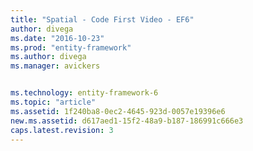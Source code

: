 ```yaml
---
title: "Spatial - Code First Video - EF6"
author: divega
ms.date: "2016-10-23"
ms.prod: "entity-framework"
ms.author: divega
ms.manager: avickers


ms.technology: entity-framework-6
ms.topic: "article"
ms.assetid: 1f240ba8-0ec2-4645-923d-0057e19396e6
new.ms.assetid: d617aed1-15f2-48a9-b187-186991c666e3
caps.latest.revision: 3
---
```

